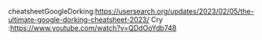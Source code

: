 cheatsheetGoogleDorking:https://usersearch.org/updates/2023/02/05/the-ultimate-google-dorking-cheatsheet-2023/
Cry :https://www.youtube.com/watch?v=QDdOoYdb748
